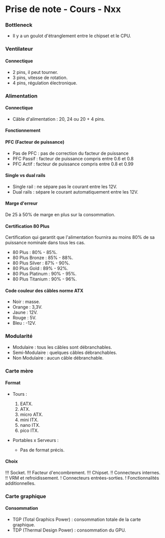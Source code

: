 # Prise de note - Cours - Nxx

### Bottleneck

- Il y a un goulot d'étranglement entre le chipset et le CPU.

### Ventilateur

#### Connectique

- 2 pins, il peut tourner.
- 3 pins, vitesse de rotation.
- 4 pins, régulation électronique.

### Alimentation

#### Connectique

- Câble d'alimentation : 20, 24 ou 20 + 4 pins.

#### Fonctionnement

#### PFC (Facteur de puissance)

- Pas de PFC : pas de correction du facteur de puissance
- PFC Passif : facteur de puissance compris entre 0.6 et 0.8
- PFC Actif : facteur de puissance compris entre 0.8 et 0.99

#### Single vs dual rails

- Single rail : ne sépare pas le courant entre les 12V.
- Dual rails : sépare le courant automatiquement entre les 12V.

#### Marge d'erreur

De 25 à 50% de marge en plus sur la consommation.

#### Certification 80 Plus

Certification qui garantit que l'alimentation fournira au moins 80% de sa puissance nominale dans tous les cas.

- 80 Plus : 80% - 85%.
- 80 Plus Bronze : 85% - 88%.
- 80 Plus Silver : 87% - 90%.
- 80 Plus Gold : 89% - 92%.
- 80 Plus Platinum : 90% - 95%.
- 80 Plus Titanium : 90% - 96%.

#### Code couleur des câbles norme ATX

- Noir : masse.
- Orange : 3,3V.
- Jaune : 12V.
- Rouge : 5V.
- Bleu : -12V.

### Modularité

- Modulaire : tous les câbles sont débranchables.
- Semi-Modulaire : quelques câbles débranchables.
- Non Modulaire : aucun câble débranchable.

### Carte mère

#### Format

- Tours :
    1. EATX.
    2. ATX.
    3. micro ATX.
    4. mini ITX.
    5. nano ITX.
    6. pico ITX.

- Portables x Serveurs :
    - Pas de format précis.

#### Choix

!!! Socket.
!!! Facteur d'encombrement.
!!! Chipset.
!! Connecteurs internes.
!! VRM et refroidissement.
! Connecteurs entrées-sorties.
! Fonctionnalités additionnelles.

### Carte graphique

#### Consommation

- TGP (Total Graphics Power) : consommation totale de la carte graphique.
- TDP (Thermal Design Power) : consommation du GPU.